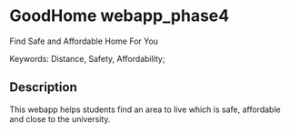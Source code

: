 # GoodHome webapp_phase4
Find Safe and Affordable Home For You

Keywords: Distance, Safety, Affordability;

## Description
This webapp helps students find an area to live which is safe, affordable and close to the university.